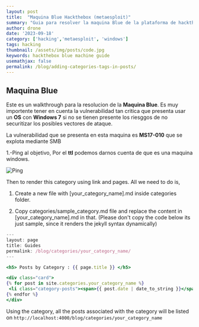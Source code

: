 ```yaml
---
layout: post
title:  "Maquina Blue Hackthebox (metaesploit)"
summary: "Guia para resolver la maquina Blue de la plataforma de hackthebox"
author: drone
date: '2023-09-18'
category: ['hacking','metaesploit', 'windows']
tags: hacking
thumbnail: /assets/img/posts/code.jpg
keywords: hackthebox blue machine guide
usemathjax: false
permalink: /blog/adding-categories-tags-in-posts/
---
```


## Maquina Blue

Este es un walkthrough para la resolucion de la **Maquina Blue**. Es muy importente tener en cuenta la vulnerabilidad tan critica que presenta usar un **OS** con **Windows 7** si no se tienen presente los riesggos de no securitizar los posibles vectores de ataque.

La vulnerabilidad que se presenta en esta maquina es **MS17-010** que se explota mediante SMB
<!--To add categories in blog posts all you have to do is add a **category** key with category values in frontmatter of the post :-->

1.-Ping al objetivo, Por el **ttl** podemos darnos cuenta de que es una maquina windows.

  ![Ping](/assets/maquinas/blue/01.jpg)


Then to render this category using link and pages. All we need to do is,

1. Create a new file with [your_category_name].md inside categories folder.

2. Copy categories/sample_category.md file and replace the content in [your_category_name].md in that. (Please don't copy the code below its just sample, since it renders the jekyll syntax dynamically)

```jsx
---
layout: page
title: Guides
permalink: /blog/categories/your_category_name/
---

<h5> Posts by Category : {{ page.title }} </h5>

<div class="card">
{% for post in site.categories.your_category_name %}
 <li class="category-posts"><span>{{ post.date | date_to_string }}</span> &nbsp; <a href="{{ post.url }}">{{ post.title }}</a></li>
{% endfor %}
</div>
```

Using the category, all the posts associated with the category will be listed on
`http://localhost:4000/blog/categories/your_category_name`